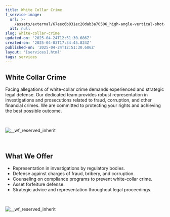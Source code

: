 ```yaml
---
title: White Collar Crime
f_service-image:
  url: >-
    /assets/external/67eec6b031ec20dab3a70506_high-angle-vertical-shot-of-a-black-and-white-inte-2025-02-02-22-33-10-utc201.avif
  alt: null
slug: white-collar-crime
updated-on: '2025-04-24T12:51:30.686Z'
created-on: '2025-04-03T17:34:45.824Z'
published-on: '2025-04-24T12:51:30.686Z'
layout: '[services].html'
tags: services
---
```


White Collar Crime
------------------

Facing allegations of white-collar crime demands experienced and strategic legal defense. Our dedicated team provides robust representation in investigations and prosecutions related to fraud, corruption, and other financial crimes. We are committed to protecting your rights and achieving the best possible outcome.

‍

![__wf_reserved_inherit](/assets/external/680a31573fd6511d74ea3de4_26.jpg)

‍

What We Offer
-------------

*   Representation in investigations by regulatory bodies.
*   Defense against charges of fraud, bribery, and corruption.
*   Counseling on compliance programs to prevent white-collar crime.
*   Asset forfeiture defense.
*   Strategic advice and representation throughout legal proceedings.

‍

![__wf_reserved_inherit](/assets/external/680a31f8c9ea1acecbc73765_14.jpg)
